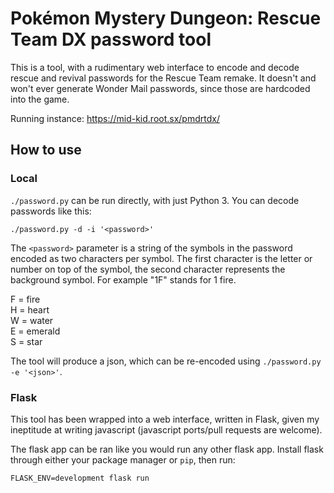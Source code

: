 Pokémon Mystery Dungeon: Rescue Team DX password tool
=====================================================

This is a tool, with a rudimentary web interface to encode and decode rescue and revival passwords for the Rescue Team remake. It doesn't and won't ever generate Wonder Mail passwords, since those are hardcoded into the game.

Running instance: https://mid-kid.root.sx/pmdrtdx/

How to use
----------

### Local

`./password.py` can be run directly, with just Python 3. You can decode passwords like this:
```
./password.py -d -i '<password>'
```
The `<password>` parameter is a string of the symbols in the password encoded as two characters per symbol. The first character is the letter or number on top of the symbol, the second character represents the background symbol. For example "1F" stands for 1 fire.

F = fire  
H = heart  
W = water  
E = emerald  
S = star  

The tool will produce a json, which can be re-encoded using `./password.py -e '<json>'`.


### Flask

This tool has been wrapped into a web interface, written in Flask, given my ineptitude at writing javascript (javascript ports/pull requests are welcome).

The flask app can be ran like you would run any other flask app. Install flask through either your package manager or `pip`, then run:
```
FLASK_ENV=development flask run
```
